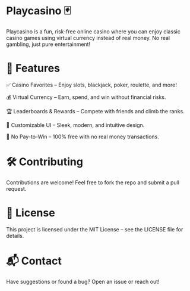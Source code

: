 # Playcasino 🃏
Playcasino is a fun, risk-free online casino where you can enjoy classic casino games using virtual currency instead of real money. No real gambling, just pure entertainment!

# 🎲 Features

✅ Casino Favorites – Enjoy slots, blackjack, poker, roulette, and more!

💰 Virtual Currency – Earn, spend, and win without financial risks.

🏆 Leaderboards & Rewards – Compete with friends and climb the ranks.

🎨 Customizable UI – Sleek, modern, and intuitive design.

🔐 No Pay-to-Win – 100% free with no real money transactions.

# 🛠 Contributing
Contributions are welcome! Feel free to fork the repo and submit a pull request.

# 📜 License
This project is licensed under the MIT License – see the LICENSE file for details.

# 📬 Contact
Have suggestions or found a bug? Open an issue or reach out!


